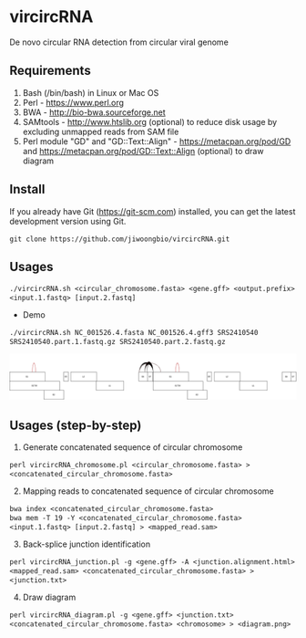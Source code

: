# vircircRNA

De novo circular RNA detection from circular viral genome


## Requirements

1. Bash (/bin/bash) in Linux or Mac OS
2. Perl - https://www.perl.org
3. BWA - http://bio-bwa.sourceforge.net
4. SAMtools - http://www.htslib.org (optional) to reduce disk usage by excluding unmapped reads from SAM file
5. Perl module "GD" and "GD::Text::Align" - https://metacpan.org/pod/GD and https://metacpan.org/pod/GD::Text::Align (optional) to draw diagram


## Install

If you already have Git (https://git-scm.com) installed, you can get the latest development version using Git.
```
git clone https://github.com/jiwoongbio/vircircRNA.git
```


## Usages

```
./vircircRNA.sh <circular_chromosome.fasta> <gene.gff> <output.prefix> <input.1.fastq> [input.2.fastq]
```

* Demo
```
./vircircRNA.sh NC_001526.4.fasta NC_001526.4.gff3 SRS2410540 SRS2410540.part.1.fastq.gz SRS2410540.part.2.fastq.gz
```
![](SRS2410540.vircircRNA_diagram.png)


## Usages (step-by-step)

1. Generate concatenated sequence of circular chromosome
```
perl vircircRNA_chromosome.pl <circular_chromosome.fasta> > <concatenated_circular_chromosome.fasta>
```

2. Mapping reads to concatenated sequence of circular chromosome
```
bwa index <concatenated_circular_chromosome.fasta>
bwa mem -T 19 -Y <concatenated_circular_chromosome.fasta> <input.1.fastq> [input.2.fastq] > <mapped_read.sam>
```

3. Back-splice junction identification
```
perl vircircRNA_junction.pl -g <gene.gff> -A <junction.alignment.html> <mapped_read.sam> <concatenated_circular_chromosome.fasta> > <junction.txt>
```

4. Draw diagram
```
perl vircircRNA_diagram.pl -g <gene.gff> <junction.txt> <concatenated_circular_chromosome.fasta> <chromosome> > <diagram.png>
```
